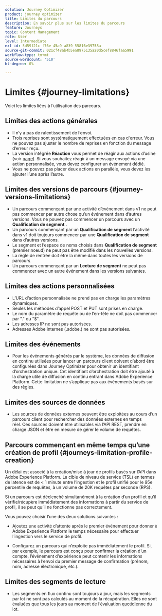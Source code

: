 ```yaml
---
solution: Journey Optimizer
product: journey optimizer
title: Limites du parcours
description: En savoir plus sur les limites du parcours
feature: Journeys
topic: Content Management
role: User
level: Intermediate
exl-id: 5d59f21c-f76e-45a9-a839-55816e39758a
source-git-commit: 021cf48ab4b5ea8975135a20d5cef8846faa5991
workflow-type: tm+mt
source-wordcount: '510'
ht-degree: 0%

---
```


# Limites {#journey-limitations}

Voici les limites liées à l’utilisation des parcours.

## Limites des actions générales

* Il n’y a pas de ralentissement de l’envoi. 
* Trois reprises sont systématiquement effectuées en cas d&#39;erreur. Vous ne pouvez pas ajuster le nombre de reprises en fonction du message d’erreur reçu. 
* La version intégrée **Réaction** vous permet de réagir aux actions d’usine (voir [page](../building-journeys/reaction-events.md)). Si vous souhaitez réagir à un message envoyé via une action personnalisée, vous devez configurer un événement dédié. 
* Vous ne pouvez pas placer deux actions en parallèle, vous devez les ajouter l’une après l’autre.

## Limites des versions de parcours {#journey-versions-limitations}

* Un parcours commençant par une activité d’événement dans v1 ne peut pas commencer par autre chose qu’un événement dans d’autres versions. Vous ne pouvez pas commencer un parcours avec un **Qualification de segment** .
* Un parcours commençant par un **Qualification de segment** l’activité dans v1 doit toujours commencer par une **Qualification de segment** dans d’autres versions.
* Le segment et l’espace de noms choisis dans **Qualification de segment** (premier noeud) ne peut pas être modifié dans les nouvelles versions.
* La règle de rentrée doit être la même dans toutes les versions de parcours.
* Un parcours commençant par un **Lecture de segment** ne peut pas commencer avec un autre événement dans les versions suivantes.
 

## Limites des actions personnalisées

* L’URL d’action personnalisée ne prend pas en charge les paramètres dynamiques. 
* Seules les méthodes d’appel POST et PUT sont prises en charge. 
* Le nom du paramètre de requête ou de l’en-tête ne doit pas commencer par &quot;.&quot; ou &quot;$&quot;. 
* Les adresses IP ne sont pas autorisées. 
* Adresses Adobe internes (.adobe.) ne sont pas autorisées.
 

## Limites des événements

* Pour les événements générés par le système, les données de diffusion en continu utilisées pour lancer un parcours client doivent d’abord être configurées dans Journey Optimizer pour obtenir un identifiant d’orchestration unique. Cet identifiant d’orchestration doit être ajouté à la charge utile de diffusion en continu entrant dans Adobe Experience Platform. Cette limitation ne s’applique pas aux événements basés sur des règles.
 

## Limites des sources de données

* Les sources de données externes peuvent être exploitées au cours d’un parcours client pour rechercher des données externes en temps réel. Ces sources doivent être utilisables via l’API REST, prendre en charge JSON et être en mesure de gérer le volume de requêtes.

## Parcours commençant en même temps qu’une création de profil {#journeys-limitation-profile-creation}

Un délai est associé à la création/mise à jour de profils basés sur l’API dans Adobe Experience Platform. La cible de niveau de service (TSL) en termes de latence est de &lt; 1 minute entre l’ingestion et le profil unifié pour le 95e percentile de requêtes, à un volume de 20K requêtes par seconde (RPS).

Si un parcours est déclenché simultanément à la création d’un profil et qu’il vérifie/récupère immédiatement des informations à partir du service de profil, il se peut qu’il ne fonctionne pas correctement.

Vous pouvez choisir l’une des deux solutions suivantes :

* Ajoutez une activité d’attente après le premier événement pour donner à Adobe Experience Platform le temps nécessaire pour effectuer l’ingestion vers le service de profil.

* Configurez un parcours qui n’exploite pas immédiatement le profil. Si, par exemple, le parcours est conçu pour confirmer la création d’un compte, l’événement d’expérience peut contenir les informations nécessaires à l’envoi du premier message de confirmation (prénom, nom, adresse électronique, etc.).

## Limites des segments de lecture

* Les segments en flux continu sont toujours à jour, mais les segments par lot ne sont pas calculés au moment de la récupération. Elles ne sont évaluées que tous les jours au moment de l’évaluation quotidienne du lot.
